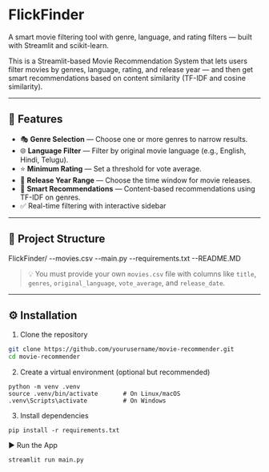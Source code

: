 # FlickFinder
A smart movie filtering tool with genre, language, and rating filters — built with Streamlit and scikit-learn.

This is a Streamlit-based Movie Recommendation System that lets users filter movies by genres, language, rating, and release year — and then get smart recommendations based on content similarity (TF-IDF and cosine similarity).

---

## 🚀 Features

- 🎭 **Genre Selection** — Choose one or more genres to narrow results.
- 🌐 **Language Filter** — Filter by original movie language (e.g., English, Hindi, Telugu).
- ⭐ **Minimum Rating** — Set a threshold for vote average.
- 📅 **Release Year Range** — Choose the time window for movie releases.
- 🧠 **Smart Recommendations** — Content-based recommendations using TF-IDF on genres.
- ✅ Real-time filtering with interactive sidebar

---

## 📁 Project Structure
FlickFinder/
--movies.csv
--main.py
--requirements.txt
--README.MD

> 💡 You must provide your own `movies.csv` file with columns like `title`, `genres`, `original_language`, `vote_average`, and `release_date`.

---

## ⚙️ Installation

1. Clone the repository

```bash
git clone https://github.com/yourusername/movie-recommender.git
cd movie-recommender
```
2. Create a virtual environment (optional but recommended)
```
python -m venv .venv
source .venv/bin/activate       # On Linux/macOS
.venv\Scripts\activate          # On Windows
```
3. Install dependencies
```
pip install -r requirements.txt
```
▶️ Run the App
```
streamlit run main.py
```
